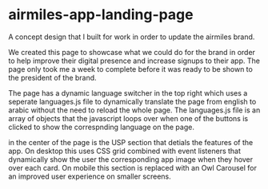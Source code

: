 # airmiles-app-landing-page
A concept design that I built for work in order to update the airmiles brand.

We created this page to showcase what we could do for the brand in order to help improve their digital presence and increase signups to their app. The page only took me a week to complete before it was ready to be shown to the president of the brand.

The page has a dynamic language switcher in the top right which uses a seperate languages.js file to dynamically translate the page from english to arabic without the need to reload the whole page. The languages.js file is an array of objects that the javascript loops over when one of the buttons is clicked to show the correspnding language on the page.

in the center of the page is the USP section that detials the features of the app. On desktop this uses CSS grid combined with event listeners that dynamically show the user the corresponding app image when they hover over each card. On mobile this section is replaced with an Owl Carousel for an improved user experience on smaller screens.
